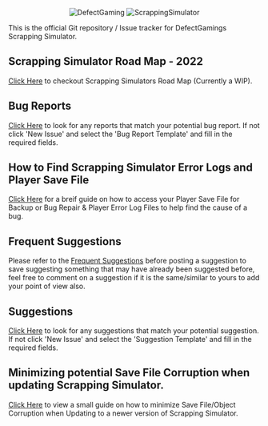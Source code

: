 <p align="center">
  <img src="https://i.imgur.com/Sp4qz2X.png" alt="DefectGaming">
  <img src="https://i.imgur.com/6zjckQl.png" alt="ScrappingSimulator">
</p>

This is the official Git repository / Issue tracker for DefectGamings Scrapping Simulator.

## Scrapping Simulator Road Map - 2022

[Click Here](https://github.com/FuryFight3r/ScrappingSimulator/wiki/Scrapping-Simulator-Road-Map-2022) to checkout Scrapping Simulators Road Map (Currently a WIP).

## Bug Reports

[Click Here](https://github.com/FuryFight3r/ScrappingSimulator/issues) to look for any reports that match your potential bug report. If not click 'New Issue' and select the 'Bug Report Template' and fill in the required fields.

## How to Find Scrapping Simulator Error Logs and Player Save File

[Click Here](https://github.com/FuryFight3r/ScrappingSimulator/wiki/Where-to-find-Scrapping-Simulator-Save-File-and-Error-Logs) for a breif guide on how to access your Player Save File for Backup or Bug Repair & Player Error Log Files to help find the cause of a bug.

## Frequent Suggestions

Please refer to the [Frequent Suggestions](https://github.com/FuryFight3r/ScrappingSimulator/wiki/Frequent-Suggestions) before posting a suggestion to save suggesting something that may have already been suggested before, feel free to comment on a suggestion if it is the same/similar to yours to add your point of view also.

## Suggestions

[Click Here](https://github.com/FuryFight3r/ScrappingSimulator/issues) to look for any suggestions that match your potential suggestion. If not click 'New Issue' and select the 'Suggestion Template' and fill in the required fields.

## Minimizing potential Save File Corruption when updating Scrapping Simulator.

[Click Here](https://github.com/FuryFight3r/ScrappingSimulator/wiki/How-to-minimize-Save-File-corruption-when-Updating-Scrapping-Simulator) to view a small guide on how to minimize Save File/Object Corruption when Updating to a newer version of Scrapping Simulator.
